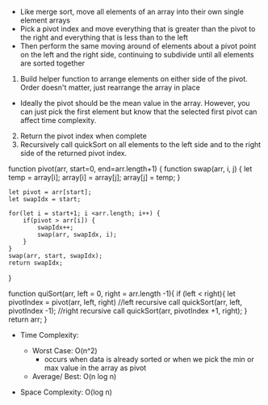 - Like merge sort, move all elements of an array into their own single element arrays
- Pick a pivot index and move everything that is greater than the pivot to the right and everything that is less than to the left
- Then perform the same moving around of elements about a pivot point on the left and the right side, continuing to subdivide until all elements are sorted together

1. Build helper function to arrange elements on either side of the pivot. Order doesn't matter, just rearrange the array in place
- Ideally the pivot should be the mean value in the array. However, you can just pick the first element but know that the selected first pivot can affect time complexity.
2. Return the pivot index when complete
3. Recursively call quickSort on all elements to the left side and to the right side of the returned pivot index.


function pivot(arr, start=0, end=arr.length+1) {
    function swap(arr, i, j) {
        let temp = array[i];
        array[i] = array[j];
        array[j] = temp;
    }

    let pivot = arr[start];
    let swapIdx = start;
    
    for(let i = start+1; i <arr.length; i++) {
        if(pivot > arr[i]) {
            swapIdx++;
            swap(arr, swapIdx, i);
        }
    }
    swap(arr, start, swapIdx);
    return swapIdx;
}


function quiSort(arr, left = 0, right = arr.length -1){
    if (left < right){
        let pivotIndex = pivot(arr, left, right)
        //left recursive call
        quickSort(arr, left, pivotIndex -1);
        //right recursive call
        quickSort(arr, pivotIndex +1, right);
    }
    return arr;
}


- Time Complexity:
    - Worst Case: O(n^2)
        - occurs when data is already sorted or when we pick the min or max value in the array as pivot
    - Average/ Best: O(n log n)

- Space Complexity: O(log n)